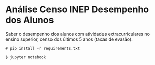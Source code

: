 # Análise Censo INEP Desempenho dos Alunos

Saber o desempenho dos alunos com atividades extracurriculares no ensino superior, censo dos últimos 5 anos (taxas de evasão).

```
# pip install -r requirements.txt
```
```
$ jupyter notebook
```
